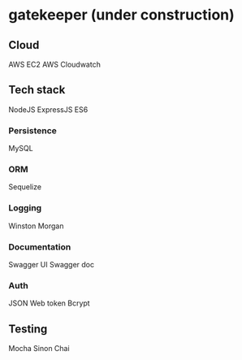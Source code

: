 # gatekeeper (under construction)

## Cloud
AWS EC2
AWS Cloudwatch

## Tech stack
NodeJS
ExpressJS
ES6

### Persistence
MySQL

### ORM
Sequelize

### Logging
Winston
Morgan

### Documentation
Swagger UI
Swagger doc

### Auth
JSON Web token
Bcrypt

## Testing
Mocha
Sinon
Chai
